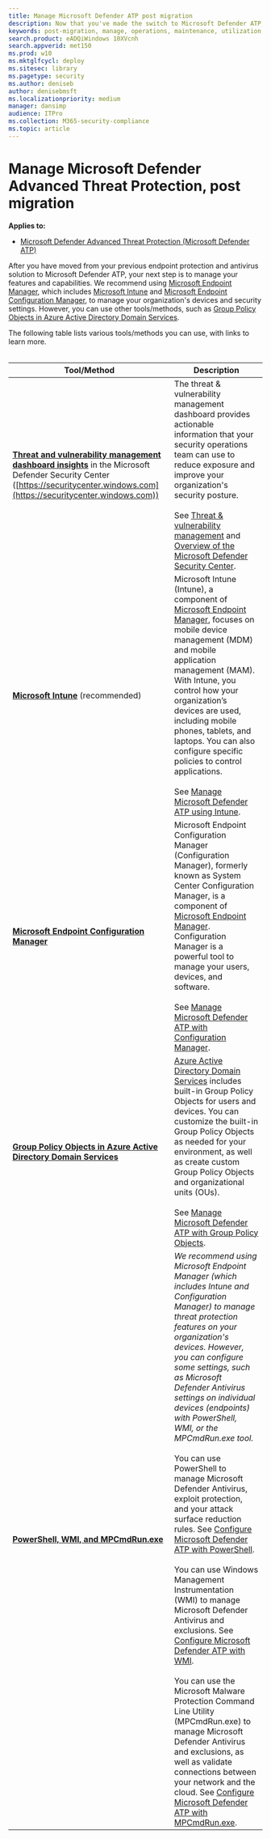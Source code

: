 ```yaml
---
title: Manage Microsoft Defender ATP post migration
description: Now that you've made the switch to Microsoft Defender ATP, your next step is to manage your threat protection features
keywords: post-migration, manage, operations, maintenance, utilization, windows defender advanced threat protection, atp, edr
search.product: eADQiWindows 10XVcnh
search.appverid: met150
ms.prod: w10
ms.mktglfcycl: deploy
ms.sitesec: library
ms.pagetype: security
ms.author: deniseb
author: denisebmsft
ms.localizationpriority: medium
manager: dansimp
audience: ITPro
ms.collection: M365-security-compliance 
ms.topic: article
---
```


# Manage Microsoft Defender Advanced Threat Protection, post migration

**Applies to:**
- [Microsoft Defender Advanced Threat Protection (Microsoft Defender ATP)](https://go.microsoft.com/fwlink/p/?linkid=2069559)

After you have moved from your previous endpoint protection and antivirus solution to Microsoft Defender ATP, your next step is to manage your features and capabilities. We recommend using [Microsoft Endpoint Manager](https://docs.microsoft.com/mem/endpoint-manager-overview), which includes [Microsoft Intune](https://docs.microsoft.com/mem/intune/fundamentals/what-is-intune) and [Microsoft Endpoint Configuration Manager](https://docs.microsoft.com/mem/configmgr/core/understand/introduction), to manage your organization's devices and security settings. However, you can use other tools/methods, such as [Group Policy Objects in Azure Active Directory Domain Services](https://docs.microsoft.com/azure/active-directory-domain-services/manage-group-policy). 

The following table lists various tools/methods you can use, with links to learn more. 
<br/><br/>

|Tool/Method  |Description  |
|---------|---------|
|**[Threat and vulnerability management dashboard insights](https://docs.microsoft.com/windows/security/threat-protection/microsoft-defender-atp/tvm-dashboard-insights)** in the Microsoft Defender Security Center ([https://securitycenter.windows.com](https://securitycenter.windows.com)) |The threat & vulnerability management dashboard provides actionable information that your security operations team can use to reduce exposure and improve your organization's security posture. <br/><br/>See [Threat & vulnerability management](https://docs.microsoft.com/windows/security/threat-protection/microsoft-defender-atp/next-gen-threat-and-vuln-mgt) and [Overview of the Microsoft Defender Security Center](https://docs.microsoft.com/windows/security/threat-protection/microsoft-defender-atp/use).  |
|**[Microsoft Intune](https://docs.microsoft.com/mem/intune/fundamentals/what-is-intune)**  (recommended)    |Microsoft Intune (Intune), a component of [Microsoft Endpoint Manager](https://docs.microsoft.com/mem/endpoint-manager-overview), focuses on mobile device management (MDM) and mobile application management (MAM). With Intune, you control how your organization’s devices are used, including mobile phones, tablets, and laptops. You can also configure specific policies to control applications. <br/><br/>See [Manage Microsoft Defender ATP using Intune](manage-atp-post-migration-intune.md).         |
|**[Microsoft Endpoint Configuration Manager](https://docs.microsoft.com/mem/configmgr/core/understand/introduction)**     |Microsoft Endpoint Configuration Manager (Configuration Manager), formerly known as System Center Configuration Manager, is a component of [Microsoft Endpoint Manager](https://docs.microsoft.com/mem/endpoint-manager-overview). Configuration Manager is a powerful tool to manage your users, devices, and software.<br/><br/>See [Manage Microsoft Defender ATP with Configuration Manager](manage-atp-post-migration-configuration-manager.md).        |
|**[Group Policy Objects in Azure Active Directory Domain Services](https://docs.microsoft.com/azure/active-directory-domain-services/manage-group-policy)** |[Azure Active Directory Domain Services](https://docs.microsoft.com/azure/active-directory-domain-services/overview) includes built-in Group Policy Objects for users and devices. You can customize the built-in Group Policy Objects as needed for your environment, as well as create custom Group Policy Objects and organizational units (OUs). <br/><br/>See [Manage Microsoft Defender ATP with Group Policy Objects](manage-atp-post-migration-group-policy-objects.md). |
|**[PowerShell, WMI, and MPCmdRun.exe](manage-atp-post-migration-other-tools.md)** |*We recommend using Microsoft Endpoint Manager (which includes Intune and Configuration Manager) to manage threat protection features on your organization's devices. However, you can configure some settings, such as Microsoft Defender Antivirus settings on individual devices (endpoints) with PowerShell, WMI, or the MPCmdRun.exe tool.*<br/><br/>You can use PowerShell to manage Microsoft Defender Antivirus, exploit protection, and your attack surface reduction rules. See [Configure Microsoft Defender ATP with PowerShell](manage-atp-post-migration-other-tools.md#configure-microsoft-defender-atp-with-powershell).<br/><br/>You can use Windows Management Instrumentation (WMI) to manage Microsoft Defender Antivirus and exclusions. See [Configure Microsoft Defender ATP with WMI](manage-atp-post-migration-other-tools.md#configure-microsoft-defender-atp-with-windows-management-instrumentation-wmi).<br/><br/>You can use the Microsoft Malware Protection Command Line Utility (MPCmdRun.exe) to manage Microsoft Defender Antivirus and exclusions, as well as validate connections between your network and the cloud. See [Configure Microsoft Defender ATP with MPCmdRun.exe](manage-atp-post-migration-other-tools.md#configure-microsoft-defender-atp-with-microsoft-malware-protection-command-line-utility-mpcmdrunexe). |

